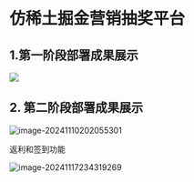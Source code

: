 # 仿稀土掘金营销抽奖平台

## 1.第一阶段部署成果展示

![](https://hahaha310.oss-cn-qingdao.aliyuncs.com/file_1731241694486_229.png)



## 2. 第二阶段部署成果展示

![image-20241110202055301](https://hahaha310.oss-cn-qingdao.aliyuncs.com/image-20241110202055301.png)

返利和签到功能

![image-20241117234319269](https://hahaha310.oss-cn-qingdao.aliyuncs.com/image-20241117234319269.png)